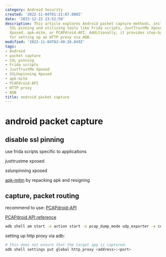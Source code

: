 ```yaml
---
category: Android Security
created: '2022-11-04T01:22:07.000Z'
date: '2023-12-22 23:52:59'
description: This article explores Android packet capture methods, including disabling
  SSL pinning and utilizing tools like Frida scripts, JustTrustMe Xposed, SSLUnpinning
  Xposed, apk-mitm, or PCAPdroid-API. Additionally, it provides step-by-step instructions
  for setting up an HTTP proxy via ADB.
modified: '2022-11-04T02:40:26.849Z'
tags:
- Android
- packet capture
- SSL pinning
- Frida scripts
- JustTrustMe Xposed
- SSLUnpinning Xposed
- apk-mitm
- PCAPdroid-API
- HTTP proxy
- ADB
title: android packet capture
---
```


# android packet capture

## disable ssl pinning

use frida scripts specific to applications

justtrustme xposed

sslunpinning xposed

[apk-mitm](https://github.com/shroudedcode/apk-mitm) by repacking apk and resigning

## capture, packet routing

recommend to use: [PCAPdroid-API](https://github.com/James4Ever0/PCAPdroid-API)

[PCAPdroid API reference](https://github.com/emanuele-f/PCAPdroid/blob/master/docs/app_api.md)

```bash
adb shell am start -e action start -e pcap_dump_mode udp_exporter -e collector_ip_address 127.0.0.1 -e collector_port 5123 -e app_filter com.tencent.mobileqq -n com.emanuelef.remote_capture.debug/com.emanuelef.remote_capture.activities.CaptureCtrl
```

setting up http proxy via adb:

```bash
# this does not ensure that the target app is captured.
adb shell settings put global http_proxy <address>:<port>
```

